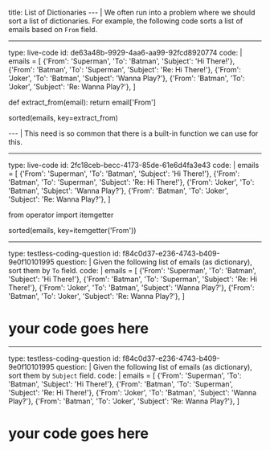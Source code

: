 title: List of Dictionaries
--- |
  We often run into a problem where we should sort a list of dictionaries. For example, the following code sorts a list of emails based on `From` field.

---
type: live-code
id: de63a48b-9929-4aa6-aa99-92fcd8920774
code: |
  emails = [
    {'From': 'Superman', 'To': 'Batman', 'Subject': 'Hi There!'},
    {'From': 'Batman', 'To': 'Superman', 'Subject': 'Re: Hi There!'},
    {'From': 'Joker', 'To': 'Batman', 'Subject': 'Wanna Play?'},
    {'From': 'Batman', 'To': 'Joker', 'Subject': 'Re: Wanna Play?'},
  ]

  def extract_from(email):
    return email['From']

  sorted(emails, key=extract_from)

--- |
  This need is so common that there is a built-in function we can use for this.

---
type: live-code
id: 2fc18ceb-becc-4173-85de-61e6d4fa3e43
code: |
  emails = [
    {'From': 'Superman', 'To': 'Batman', 'Subject': 'Hi There!'},
    {'From': 'Batman', 'To': 'Superman', 'Subject': 'Re: Hi There!'},
    {'From': 'Joker', 'To': 'Batman', 'Subject': 'Wanna Play?'},
    {'From': 'Batman', 'To': 'Joker', 'Subject': 'Re: Wanna Play?'},
  ]

  from operator import itemgetter

  sorted(emails, key=itemgetter('From'))

---
type: testless-coding-question
id: f84c0d37-e236-4743-b409-9e0f10101995
question: |
  Given the following list of emails (as dictionary), sort them by `To` field.
code: |
  emails = [
    {'From': 'Superman', 'To': 'Batman', 'Subject': 'Hi There!'},
    {'From': 'Batman', 'To': 'Superman', 'Subject': 'Re: Hi There!'},
    {'From': 'Joker', 'To': 'Batman', 'Subject': 'Wanna Play?'},
    {'From': 'Batman', 'To': 'Joker', 'Subject': 'Re: Wanna Play?'},
  ]

  # your code goes here

---
type: testless-coding-question
id: f84c0d37-e236-4743-b409-9e0f10101995
question: |
  Given the following list of emails (as dictionary), sort them by `Subject` field.
code: |
  emails = [
    {'From': 'Superman', 'To': 'Batman', 'Subject': 'Hi There!'},
    {'From': 'Batman', 'To': 'Superman', 'Subject': 'Re: Hi There!'},
    {'From': 'Joker', 'To': 'Batman', 'Subject': 'Wanna Play?'},
    {'From': 'Batman', 'To': 'Joker', 'Subject': 'Re: Wanna Play?'},
  ]

  # your code goes here

